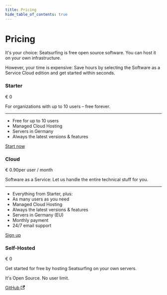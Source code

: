 ```yaml
---
title: Pricing
hide_table_of_contents: true
---
```


# Pricing
It's your choice: Seatsurfing is free open source software. You can host it on your own infrastructure.

However, your time is expensive: Save hours by selecting the Software as a Service Cloud edition and get started within seconds.

<section class="pricing-models">
    <div class="pricing-model">
        <h3>Starter</h3>
        <p class="pricing-price">€ 0</p>
        <p class="pricing-desc">For organizations with up to 10 users – free forever.</p>
        <hr />
        <ul>
            <li>Free for up to 10 users</li>
            <li>Managed Cloud Hosting</li>
            <li>Servers in Germany</li>
            <li>Always the latest versions &amp; features</li>
        </ul>
        <a href="/sign-up/" class="button button--primary button--lg">Start now</a>
    </div>
    <div class="pricing-model pricing-model-highlight border-gradient-purple">
        <h3>Cloud</h3>
        <p class="pricing-price">€ 0.90<span class="pricing-price-suffix">per user / month</span></p>
        <p class="pricing-desc">Software as a Service: Let us handle the entire technical stuff for you.</p>
        <hr />
        <ul>
            <li>Everything from Starter, plus:</li>
            <li>As many users as you need</li>
            <li>Managed Cloud Hosting</li>
            <li>Always the latest versions &amp; features</li>
            <li>Servers in Germany (EU)</li>
            <li>Monthly payment</li>
            <li>24/7 email support</li>
        </ul>
        <a href="/sign-up-cloud/" class="button button--primary button--lg button-gradient">Sign up</a>
    </div>
    <div class="pricing-model">
        <h3>Self-Hosted</h3>
        <p class="pricing-price">€ 0</p>
        <p class="pricing-desc">Get started for free by hosting Seatsurfing on your own servers.</p>
        <p class="pricing-desc">It's Open Source. No user limit.</p>
        <a href="https://github.com/seatsurfing/" target="_blank" class="button button--primary button--lg">GitHub <svg width="13.5" height="13.5" aria-hidden="true" viewBox="0 0 24 24" class="iconExternalLink_node_modules-@docusaurus-theme-classic-lib-theme-Icon-ExternalLink-styles-module"><path fill="currentColor" d="M21 13v10h-21v-19h12v2h-10v15h17v-8h2zm3-12h-10.988l4.035 4-6.977 7.07 2.828 2.828 6.977-7.07 4.125 4.172v-11z"></path></svg></a>
    </div>
</section>
